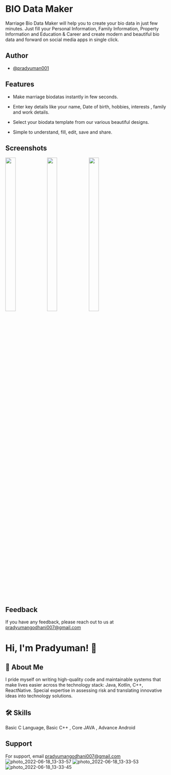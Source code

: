 
# BIO Data Maker

Marriage Bio Data Maker will help you to create your bio data in just few minutes. Just fill your Personal Information, Family Information, Property Information and Education & Career and create modern and beautiful bio data and forward on social media apps in single click.

## Author

- [@pradyuman001](https://github.com/pradyuman001)


## Features

- Make marriage biodatas instantly in few seconds.

- Enter key details like your name, Date of birth, hobbies, interests , family and work details.

- Select your biodata template from our various beautiful designs.

- Simple to understand, fill, edit, save and share.



## Screenshots

<p float="center">
  
<img src="https://user-images.githubusercontent.com/101545076/174428830-67720aab-9095-4744-bda2-9ae9b88afa24.jpg" width=25% height=35%>
  
<img src="https://user-images.githubusercontent.com/101545076/174428836-816f7dbf-7ffb-48dc-af16-d3e560779877.jpg" width=25% height=35%>
  
<img src="https://user-images.githubusercontent.com/101545076/174428855-ffbc074b-4c94-409d-8606-c008d8858c70.jpg" width=25% height=35%>
    

</p>

## Feedback

If you have any feedback, please reach out to us at pradyumangodhani007@gmail.com



# Hi, I'm Pradyuman! 👋


## 🚀 About Me

I pride myself on writing high-quality code and maintainable systems that make lives easier across the technology stack: Java, Kotlin, C++, ReactNative. Special expertise in assessing risk and translating innovative ideas into technology solutions.



## 🛠 Skills

Basic C Language, Basic C++ , Core JAVA , Advance Android 


## Support

For support, email pradyumangodhani007@gmail.com
![photo_2022-06-18_13-33-57](https://user-images.githubusercontent.com/101545076/174428830-67720aab-9095-4744-bda2-9ae9b88afa24.jpg)
![photo_2022-06-18_13-33-53](https://user-images.githubusercontent.com/101545076/174428836-816f7dbf-7ffb-48dc-af16-d3e560779877.jpg)
![photo_2022-06-18_13-33-45](https://user-images.githubusercontent.com/101545076/174428855-ffbc074b-4c94-409d-8606-c008d8858c70.jpg)

